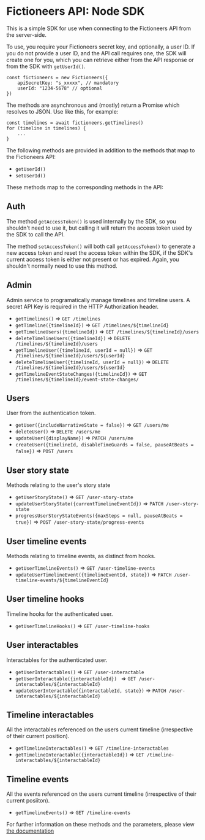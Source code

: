# Fictioneers API: Node SDK
This is a simple SDK for use when connecting to the Fictioneers API from the server-side.

To use, you require your Fictioneers secret key, and optionally, a user ID. If you do not provide a user ID, and the API call requires one, the SDK will create one for you, which you can retrieve either from the API response or from the SDK with `getUserId()`.

    const fictioneers = new Fictioneers({
        apiSecretKey: "s_xxxxx", // mandatory
        userId: "1234-5678" // optional
    })

The methods are asynchronous and (mostly) return a Promise which resolves to JSON. Use like this, for example:

    const timelines = await fictioneers.getTimelines()
    for (timeline in timelines) {
        ...
    }

The following methods are provided in addition to the methods that map to the Fictioneers API:

- `getUserId()`
- `setUserId()`

These methods map to the corresponding methods in the API:

## Auth ##

The method `getAccessToken()` is used internally by the SDK, so you shouldn't need to use it, but calling it will return the access token used by the SDK to call the API.

The method `setAccessToken()` will both call `getAccessToken()` to generate a new access token and reset the access token within the SDK, if the SDK's current access token is either not present or has expired. Again, you shouldn't normally need to use this method.

## Admin ##

Admin service to programatically manage timelines and timeline users. A secret API Key is required in the HTTP Authorization header.

- `getTimelines()` => `GET /timelines`
- `getTimeline({timelineId})` => `GET /timelines/${timelineId}`
- `getTimelineUsers({timelineId})` => `GET /timelines/${timelineId}/users`
- `deleteTimelineUsers({timelineId})` => `DELETE /timelines/${timelineId}/users`
- `getTimelineUser({timelineId, userId = null})` => `GET /timelines/${timelineId}/users/${userId}`
- `deleteTimelineUser({timelineId, userId = null})` => `DELETE /timelines/${timelineId}/users/${userId}`
- `getTimelineEventStateChanges({timelineId})` => `GET /timelines/${timelineId}/event-state-changes/`

## Users ##

User from the authentication token.

- `getUser({includeNarrativeState = false})` => `GET /users/me`
- `deleteUser()` => `DELETE /users/me`
- `updateUser({displayName})` => `PATCH /users/me`
- `createUser({timelineId, disableTimeGuards = false, pauseAtBeats = false})` => `POST /users`

## User story state ##

Methods relating to the user's story state

- `getUserStoryState()` => `GET /user-story-state`
- `updateUserStoryState({currentTimelineEventId})` => `PATCH /user-story-state`
- `progressUserStoryStateEvents({maxSteps = null, pauseAtBeats = true})` => `POST /user-story-state/progress-events`

## User timeline events ##

Methods relating to timeline events, as distinct from hooks.

- `getUserTimelineEvents()` => `GET /user-timeline-events`
- `updateUserTimelineEvent({timelineEventId, state})` => `PATCH /user-timeline-events/${timelineEventId}`

## User timeline hooks ##

Timeline hooks for the authenticated user.

- `getUserTimelineHooks()` => `GET /user-timeline-hooks`

## User interactables ##

Interactables for the authenticated user.

- `getUserInteractables()` => `GET /user-interactable`
- `getUserInteractable({interactableId}) ` => `GET /user-interactables/${interactableId}`
- `updateUserInteractable({interactableId, state})` => `PATCH /user-interactables/${interactableId}`

##  Timeline interactables ##

All the interactables referenced on the users current timeline (irrespective of their current position).

- `getTimelineInteractables()` => `GET /timeline-interactables`
- `getTimelineInteractable({interactableId})` => `GET /timeline-interactables/${interactableId}`

## Timeline events ##

All the events referenced on the users current timeline (irrespective of their current posiiton).

- `getTimelineEvents()` => `GET /timeline-events`

For further information on these methods and the parameters, please view [the documentation](https://storage.googleapis.com/fictioneers-developer-docs/build/index.html)